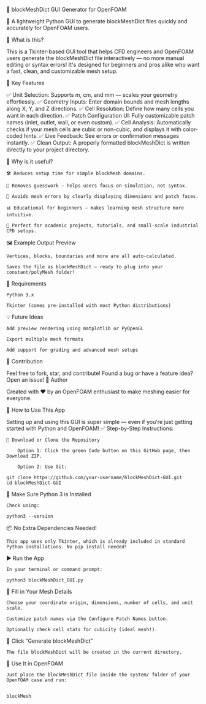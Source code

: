 🧱 blockMeshDict GUI Generator for OpenFOAM

🚀 A lightweight Python GUI to generate blockMeshDict files quickly and accurately for OpenFOAM users.


🧐 What is this?

This is a Tkinter-based GUI tool that helps CFD engineers and OpenFOAM users generate the blockMeshDict file interactively — no more manual editing or syntax errors! It's designed for beginners and pros alike who want a fast, clean, and customizable mesh setup.


🎯 Key Features

✅ Unit Selection: Supports m, cm, and mm — scales your geometry effortlessly.
✅ Geometry Inputs: Enter domain bounds and mesh lengths along X, Y, and Z directions.
✅ Cell Resolution: Define how many cells you want in each direction.
✅ Patch Configuration UI: Fully customizable patch names (inlet, outlet, wall, or even custom).
✅ Cell Analysis: Automatically checks if your mesh cells are cubic or non-cubic, and displays it with color-coded hints.
✅ Live Feedback: See errors or confirmation messages instantly.
✅ Clean Output: A properly formatted blockMeshDict is written directly to your project directory.


📐 Why is it useful?

    🛠️ Reduces setup time for simple blockMesh domains.

    🧠 Removes guesswork — helps users focus on simulation, not syntax.

    🎯 Avoids mesh errors by clearly displaying dimensions and patch faces.

    📊 Educational for beginners — makes learning mesh structure more intuitive.

    💼 Perfect for academic projects, tutorials, and small-scale industrial CFD setups.


🖼️ Example Output Preview

    Vertices, blocks, boundaries and more are all auto-calculated.

    Saves the file as blockMeshDict — ready to plug into your constant/polyMesh folder!

🔧 Requirements

    Python 3.x

    Tkinter (comes pre-installed with most Python distributions)

💡 Future Ideas

    Add preview rendering using matplotlib or PyOpenGL

    Export multiple mesh formats

    Add support for grading and advanced mesh setups

🙌 Contribution

Feel free to fork, star, and contribute!
Found a bug or have a feature idea? Open an issue!
🧠 Author

Created with ❤️ by an OpenFOAM enthusiast to make meshing easier for everyone.



🚀 How to Use This App

Setting up and using this GUI is super simple — even if you're just getting started with Python and OpenFOAM!
✅ Step-by-Step Instructions:

    🔽 Download or Clone the Repository

        Option 1: Click the green Code button on this GitHub page, then Download ZIP.

        Option 2: Use Git:

    git clone https://github.com/your-username/blockMeshDict-GUI.git
    cd blockMeshDict-GUI

🐍 Make Sure Python 3 is Installed

    Check using:

    python3 --version

📦 No Extra Dependencies Needed!

    This app uses only Tkinter, which is already included in standard Python installations. No pip install needed!

▶️ Run the App

    In your terminal or command prompt:

    python3 blockMeshDict_GUI.py

🧮 Fill in Your Mesh Details

    Choose your coordinate origin, dimensions, number of cells, and unit scale.

    Customize patch names via the Configure Patch Names button.

    Optionally check cell stats for cubicity (ideal mesh!).

📄 Click “Generate blockMeshDict”

    The file blockMeshDict will be created in the current directory.

🚀 Use It in OpenFOAM

    Just place the blockMeshDict file inside the system/ folder of your OpenFOAM case and run:

    
    blockMesh
